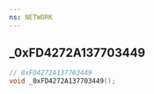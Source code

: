 ```yaml
---
ns: NETWORK
---
```

## _0xFD4272A137703449

```c
// 0xFD4272A137703449
void _0xFD4272A137703449();
```

